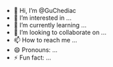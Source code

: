 - 👋 Hi, I’m @GuChediac
- 👀 I’m interested in ...
- 🌱 I’m currently learning ...
- 💞️ I’m looking to collaborate on ...
- 📫 How to reach me ...
- 😄 Pronouns: ...
- ⚡ Fun fact: ...

<!---
GuChediac/GuChediac is a ✨ special ✨ repository because its `README.md` (this file) appears on your GitHub profile.
You can click the Preview link to take a look at your changes.
--->
